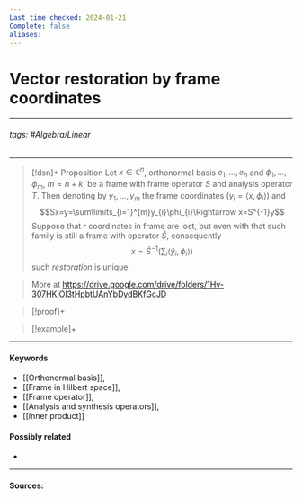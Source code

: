 ```yaml
---
Last time checked: 2024-01-21
Complete: false
aliases:
---
```

# Vector restoration by frame coordinates
***
###### tags: #Algebra/Linear 
***
>[!dsn]+ Proposition
>Let $x\in\mathbb{C}^{n}$, orthonormal basis $e_{1},\dots,e_{n}$ and $\phi_{1},\dots,\phi_{m}$, $m=n+k$, be a frame with frame operator $S$ and analysis operator $T$. Then denoting by $y_{1},\dots,y_{m}$ the frame coordinates ($y_{i}=\langle x,\phi_{i} \rangle$) and
>$$Sx=y=\sum\limits_{i=1}^{m}y_{i}\phi_{i}\Rightarrow x=S^{-1}y$$
>Suppose that $r$ coordinates in frame are lost, but even with that such family is still a frame with operator $\hat S$, consequently
>$$x=\hat S^{-1}\left(\sum_{i}\langle \hat y_{i},\phi_{i} \rangle  \right)$$
>such *restoration* is unique.

>More at https://drive.google.com/drive/folders/1Hv-307HKiOl3tHpbtUAnYbDydBKfGcJD

>[!proof]+
>

>[!example]+ 
>
***
#### Keywords
- [[Orthonormal basis]],
- [[Frame in Hilbert space]],
- [[Frame operator]],
- [[Analysis and synthesis operators]],
- [[Inner product]]
#### Possibly related
- 
***
#### Sources: